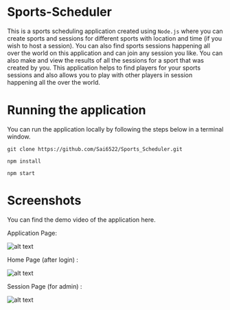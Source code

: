 # Sports-Scheduler
This is a sports scheduling application created using `Node.js`  where you can create sports and sessions for different sports with location and time (if you wish to host a session). You can also find sports sessions happening all over the world on this application and can join any session you like. You can also make and view the results of all the sessions for a sport that was created by you. This application helps to find players for your sports sessions and also allows you to play with other players in session happening all the over the world.

# Running the application

You can run the application locally by following the steps below in a terminal window.

`git clone https://github.com/Sai6522/Sports_Scheduler.git`

`npm install`

`npm start`

# Screenshots

You can find the demo video of the application here.



Application Page:

![alt text](https://github.com/Sai6522/Sports_Scheduler/blob/main/sports-scheduler/Screenshots/Screenshot%202024-01-23%20191703.png)

Home Page (after login) :

![alt text](https://github.com/Sai6522/Sports_Scheduler/blob/main/sports-scheduler/Screenshots/Screenshot%202024-01-23%20191743.png)

Session Page (for admin) :

![alt text](https://github.com/Sai6522/Sports_Scheduler/blob/main/sports-scheduler/Screenshots/Screenshot%202024-01-23%20192535.png)

